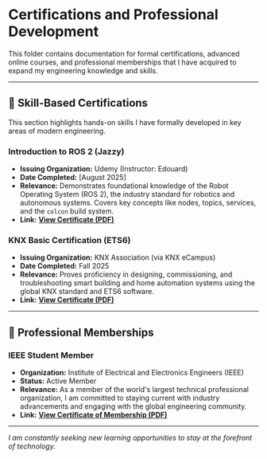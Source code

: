 # Certifications and Professional Development

This folder contains documentation for formal certifications, advanced online courses, and professional memberships that I have acquired to expand my engineering knowledge and skills.

---

## 📜 Skill-Based Certifications

This section highlights hands-on skills I have formally developed in key areas of modern engineering.

### Introduction to ROS 2 (Jazzy)
*   **Issuing Organization:** Udemy (Instructor: Edouard)
*   **Date Completed:** [August 2025]
*   **Relevance:** Demonstrates foundational knowledge of the Robot Operating System (ROS 2), the industry standard for robotics and autonomous systems. Covers key concepts like nodes, topics, services, and the `colcon` build system.
*   **Link:** [**View Certificate (PDF)**](./ROS2_Intro_Certificate.pdf)

### KNX Basic Certification (ETS6)
*   **Issuing Organization:** KNX Association (via KNX eCampus)
*   **Date Completed:** Fall 2025
*   **Relevance:** Proves proficiency in designing, commissioning, and troubleshooting smart building and home automation systems using the global KNX standard and ETS6 software.
*   **Link:** [**View Certificate (PDF)**](./KNX_eCampus_ETS6_Certificate.pdf)

---

## 🤝 Professional Memberships

### IEEE Student Member
*   **Organization:** Institute of Electrical and Electronics Engineers (IEEE)
*   **Status:** Active Member
*   **Relevance:** As a member of the world's largest technical professional organization, I am committed to staying current with industry advancements and engaging with the global engineering community.
*   **Link:** [**View Certificate of Membership (PDF)**](./IEEE_certificate_of_membership.pdf)

---
*I am constantly seeking new learning opportunities to stay at the forefront of technology.*
